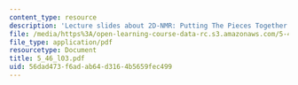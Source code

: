 ```yaml
---
content_type: resource
description: 'Lecture slides about 2D-NMR: Putting The Pieces Together.'
file: /media/https%3A/open-learning-course-data-rc.s3.amazonaws.com/5-46-organic-structure-determination-spring-2007/56dad473f6adab64d3164b5659fec499_5_46_l03.pdf
file_type: application/pdf
resourcetype: Document
title: 5_46_l03.pdf
uid: 56dad473-f6ad-ab64-d316-4b5659fec499
---
```

